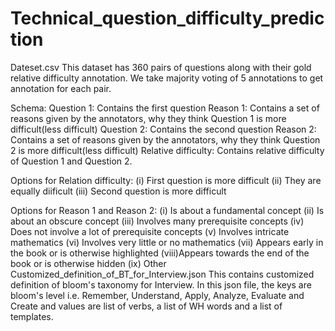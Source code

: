 # Technical_question_difficulty_prediction
Dateset.csv
This dataset has 360 pairs of questions along with their gold relative difficulty annotation. We take majority voting of 5 annotations to get annotation for each pair.

Schema:
Question 1: Contains the first question
Reason 1: Contains a set of reasons given by the annotators, why they think Question 1 is more difficult(less difficult)
Question 2: Contains the second question
Reason 2: Contains a set of reasons given by the annotators, why they think Question 2 is more difficult(less difficult)
Relative difficulty: Contains relative difficulty of Question 1 and Question 2.

Options for Relation difficulty: 
(i) First question is more difficult 
(ii) They are equally diificult
(iii) Second question is more difficult

Options for Reason 1 and Reason 2:
(i) Is about a fundamental concept
(ii) Is about an obscure concept
(iii) Involves many prerequisite concepts
(iv) Does not involve a lot of prerequisite concepts
(v) Involves intricate mathematics
(vi) Involves very little or no mathematics
(vii) Appears early in the book or is otherwise highlighted
(viii)Appears towards the end of the book or is otherwise hidden
(ix) Other
Customized_definition_of_BT_for_Interview.json
This contains customized definition of bloom's taxonomy for Interview. In this json file, the keys are bloom's level i.e. Remember, Understand, Apply, Analyze, Evaluate and Create and values are list of verbs, a list of WH words and a list of templates. 
